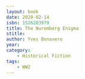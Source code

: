 ```yaml
---
layout: book
date: 2020-02-14
isbn: 1526203979
title: The Nuremberg Enigma
stitle: 
author: Yves Bonavero
year: 
category:
    - Historical Fiction
tags:
    - WW2
---
```

